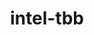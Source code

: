---
title: "intel-tbb"
layout: cache
categories: [package, v0.18.1]
meta: {"versions": ["2020.3"], "compilers": ["gcc@=7.3.1", "gcc@=7.5.0"], "oss": ["amzn2", "ubuntu18.04"], "platforms": ["linux"], "targets": ["aarch64", "graviton2", "x86_64", "x86_64_v3", "x86_64_v4"], "stacks": ["aws-isc", "aws-isc-aarch64", "e4s", "root", "tutorial"], "num_specs": 5, "num_specs_by_stack": {"aws-isc": 2, "root": 5, "aws-isc-aarch64": 2, "e4s": 1, "tutorial": 1}}
spec_details: [{"hash": "ornozdx2up77k74xkoe772p3rzbzkfgx", "compiler": "gcc@=7.3.1", "versions": ["2020.3"], "os": "amzn2", "platform": "linux", "target": "x86_64_v4", "variants": ["build_type=RelWithDebInfo", "cxxstd=default", "~ipo", "patches=62ba015,ce1fb16,d62cb66", "+shared", "+tm"], "stacks": ["aws-isc", "root"], "size": "-", "tarball": "https://binaries.spack.io/releases/v0.18.1/build_cache/linux-amzn2-x86_64_v4/gcc-7.3.1/intel-tbb-2020.3/linux-amzn2-x86_64_v4-gcc-7.3.1-intel-tbb-2020.3-ornozdx2up77k74xkoe772p3rzbzkfgx.spack"}, {"hash": "nht5i3kjdlek6lvyquwt2gkdks5vzqi7", "compiler": "gcc@=7.3.1", "versions": ["2020.3"], "os": "amzn2", "platform": "linux", "target": "graviton2", "variants": ["build_type=RelWithDebInfo", "cxxstd=default", "~ipo", "patches=62ba015,ce1fb16,d62cb66", "+shared", "+tm"], "stacks": ["aws-isc-aarch64", "root"], "size": "-", "tarball": "https://binaries.spack.io/releases/v0.18.1/build_cache/linux-amzn2-graviton2/gcc-7.3.1/intel-tbb-2020.3/linux-amzn2-graviton2-gcc-7.3.1-intel-tbb-2020.3-nht5i3kjdlek6lvyquwt2gkdks5vzqi7.spack"}, {"hash": "frr4dnaxdq5b6z6rz3ugmxtn5xakwbnn", "compiler": "gcc@=7.5.0", "versions": ["2020.3"], "os": "ubuntu18.04", "platform": "linux", "target": "x86_64", "variants": ["build_type=RelWithDebInfo", "cxxstd=default", "~ipo", "patches=62ba015,ce1fb16,d62cb66", "+shared", "+tm"], "stacks": ["e4s", "root", "tutorial"], "size": "-", "tarball": "https://binaries.spack.io/releases/v0.18.1/build_cache/linux-ubuntu18.04-x86_64/gcc-7.5.0/intel-tbb-2020.3/linux-ubuntu18.04-x86_64-gcc-7.5.0-intel-tbb-2020.3-frr4dnaxdq5b6z6rz3ugmxtn5xakwbnn.spack"}, {"hash": "nmdd57vwiug5wit745opfcipkk2yofsd", "compiler": "gcc@=7.3.1", "versions": ["2020.3"], "os": "amzn2", "platform": "linux", "target": "x86_64_v3", "variants": ["build_type=RelWithDebInfo", "cxxstd=default", "~ipo", "patches=62ba015,ce1fb16,d62cb66", "+shared", "+tm"], "stacks": ["aws-isc", "root"], "size": "-", "tarball": "https://binaries.spack.io/releases/v0.18.1/build_cache/linux-amzn2-x86_64_v3/gcc-7.3.1/intel-tbb-2020.3/linux-amzn2-x86_64_v3-gcc-7.3.1-intel-tbb-2020.3-nmdd57vwiug5wit745opfcipkk2yofsd.spack"}, {"hash": "kzyxhxocicl5k2s5df3zl5tdbaob2y4t", "compiler": "gcc@=7.3.1", "versions": ["2020.3"], "os": "amzn2", "platform": "linux", "target": "aarch64", "variants": ["build_type=RelWithDebInfo", "cxxstd=default", "~ipo", "patches=62ba015,ce1fb16,d62cb66", "+shared", "+tm"], "stacks": ["aws-isc-aarch64", "root"], "size": "-", "tarball": "https://binaries.spack.io/releases/v0.18.1/build_cache/linux-amzn2-aarch64/gcc-7.3.1/intel-tbb-2020.3/linux-amzn2-aarch64-gcc-7.3.1-intel-tbb-2020.3-kzyxhxocicl5k2s5df3zl5tdbaob2y4t.spack"}]
---